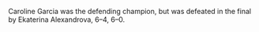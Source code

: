 Caroline Garcia was the defending champion, but was defeated in the final by Ekaterina Alexandrova, 6–4, 6–0.
